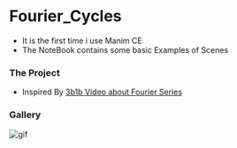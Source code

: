 # Fourier_Cycles

- It is the first time i use Manim CE 
- The NoteBook contains some basic Examples of Scenes

### The Project
- Inspired By [3b1b Video about Fourier Series](https://youtu.be/r6sGWTCMz2k)


### Gallery


![gif](assets/psi.gif "Psi")

